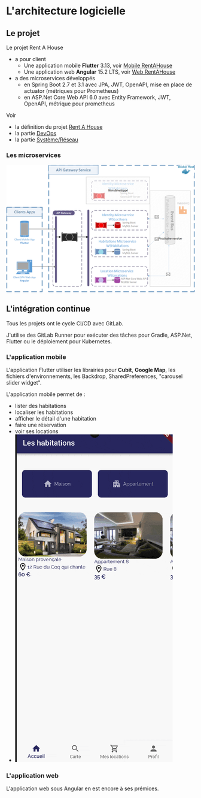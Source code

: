 # L'architecture logicielle

## Le projet
Le projet Rent A House
- a pour client
    - Une application mobile **Flutter** 3.13, voir [Mobile RentAHouse](https://gitlab.com/kilroywashere.devops/mrentahouse) 
    - Une application web **Angular** 15.2 LTS, voir [Web RentAHouse](https://gitlab.com/kilroywashere.devops/wrentahouse)
- a des microservices développés
    - en Spring Boot 2.7 et 3.1 avec JPA, JWT, OpenAPI, mise en place de actuator (métriques pour Prometheus)
    - en ASP.Net Core Web API 6.0 avec Entity Framework, JWT, OpenAPI, métrique pour prometheus

Voir 
- la définition du projet [Rent A House](projet/presentation.md)
- la partie [DevOps](rentahouse/devops.md )
- la partie [Système/Réseau](sysres.md)

### Les microservices

![Architecture microservices](images/architecture/architecture-microservices.png)

## L'intégration continue
Tous les projets ont le cycle CI/CD avec GitLab.

J'utilise des GitLab Runner pour exécuter des tâches pour Gradle, ASP.Net, Flutter ou le déploiement pour Kubernetes.

### L'application mobile
L'application Flutter utiliser les librairies pour **Cubit**, **Google Map**, les fichiers d'environnements, les Backdrop, SharedPreferences, "carousel slider widget".


L'application mobile permet de :
- lister des habitations 
- localiser les habitations
- afficher le détail d'une habitation
- faire une réservation
- voir ses locations
- ![Locations](images/mobile/mrentahouse.gif)

### L'application web

L'application web sous Angular en est encore à ses prémices.
